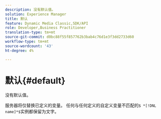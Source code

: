 ```yaml
---
description: 没有默认值。
solution: Experience Manager
title: 默认
feature: Dynamic Media Classic,SDK/API
role: Developer,Business Practitioner
translation-type: tm+mt
source-git-commit: d0bc88f55f857762b3bab4c76d1e3f3dd2733d60
workflow-type: tm+mt
source-wordcount: '43'
ht-degree: 4%

---
```



# 默认{#default}

没有默认值。

服务器将仅替换已定义的变量。 任何与任何定义的自定义变量不匹配的`$ *[!DNL name]*$`实例都保留为文字。
